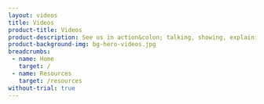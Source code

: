 ```yaml
---
layout: videos
title: Videos
product-title: Videos
product-description: See us in action&colon; talking, showing, explaining and evangelising about edge computing, cloud computing and what we do.
product-background-img: bg-hero-videos.jpg
breadcrumbs:
 - name: Home
   target: /
 - name: Resources
   target: /resources
without-trial: true
---
```

